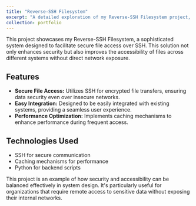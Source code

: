 ```yaml
---
title: "Reverse-SSH Filesystem"
excerpt: "A detailed exploration of my Reverse-SSH Filesystem project, allowing secure remote file access over SSH.<br/><img src='/images/ssh.jpg' width='500' height='150'>"
collection: portfolio
---
```




This project showcases my Reverse-SSH Filesystem, a sophisticated system designed to facilitate secure file access over SSH. This solution not only enhances security but also improves the accessibility of files across different systems without direct network exposure.

## Features

- **Secure File Access:** Utilizes SSH for encrypted file transfers, ensuring data security even over insecure networks.
- **Easy Integration:** Designed to be easily integrated with existing systems, providing a seamless user experience.
- **Performance Optimization:** Implements caching mechanisms to enhance performance during frequent access.

## Technologies Used

- SSH for secure communication
- Caching mechanisms for performance
- Python for backend scripts

This project is an example of how security and accessibility can be balanced effectively in system design. It's particularly useful for organizations that require remote access to sensitive data without exposing their internal networks.
